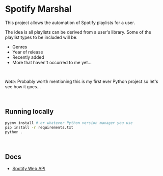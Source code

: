 # Spotify Marshal
This project allows the automation of Spotify playlists for a user.

The idea is all playlists can be derived from a user's library. Some of the playlist types to be included will be:
- Genres
- Year of release
- Recently added
- More that haven't occurred to me yet...

<br>

*Note:*
Probably worth mentioning this is my first ever Python project so let's see how it goes...

<br>

## Running locally
```sh
pyenv install # or whatever Python version manager you use
pip install -r requirements.txt
python .
```

<br>

## Docs
- [Spotify Web API](https://developer.spotify.com/documentation/web-api)